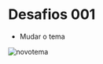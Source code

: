 # Desafios 001

- Mudar o tema

![novotema](https://lh3.googleusercontent.com/BhH_oQkRvcNOtju0DcmKiNBBG8XSM-TtVqhbTjjxQwH4LxrUaGUrKIZaztGwGsryIl-Q-OaCjO3etURCCL2UxKyck-jyfg0H8QCjxhKEGF_sRQhdUOi4tYZ2ESRKoL-x36TMlm89VuB30GI0YKPZUBtyNrdKCdVpgOM368xEPhRsDYo23piz8ixmSnyicki6GccNnIL0ek55DAtADJ8dduGKZR_97ek7VH6znT46hKTNBDjOeWKZTLO1F3qxHQhyhmRuWBcgRAoykdFSW2LUIEXKUdfUBBGAZMp9KkJo3M2sK7DvhLAcUmgT29I-tbFQZl9dSbeR5D5uECjDFgKLKQ9l8qlEGULlK3v8lDskF30lcISrHNph99vpzizNajU6aXsw2pQleErLU4jqs7UsHEoMChVhrS_ymFG-StZIB68jC6etBpmhrLW5gw1YPQKC-0nGuT-fsmTEpf0EZQ5ZsIHuArCc-f98tlHNK1MldcAAKJL9aE56oQV2Er7iPcjJRwfkXaahQfwEfX8X6oOveUyj-BPDE1NJ1ZI8mcoCuuVxaj_3XBXo6RcqB0KThmSNEf_tTVMmVLLpkkhNUuh3lYBXNhV_8FCnHEyklwJryHt3vBlsZb1WCNE-uANe-PayThXYIfV9P8aidBPrxtyfM9lfNPRdmyvd2aRg-sr74_mkcNXb6rFi7Qvy34L8JabI40Qbp0z9Rt1dnJfWYA=w735-h452-no)


